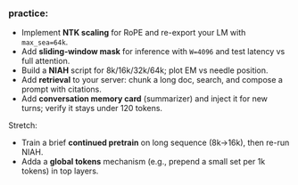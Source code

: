 ### practice:

- Implement **NTK scaling** for RoPE and re-export your LM with `max_sea=64k`.
- Add **sliding-window mask** for inference with `W=4096` and test latency vs full attention.
- Build a **NIAH** script for 8k/16k/32k/64k; plot EM vs needle position.
- Add **retrieval** to your server: chunk a long doc, search, and compose a prompt with citations.
- Add **conversation memory card** (summarizer) and inject it for new turns; verify it stays under 120 tokens.

Stretch:
- Train a brief **continued pretrain** on long sequence (8k->16k), then re-run NIAH.
- Adda a **global tokens** mechanism (e.g., prepend a small set per 1k tokens) in top layers. 

